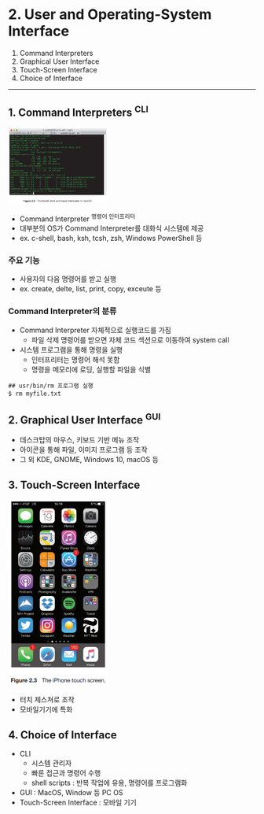 # 2. User and Operating-System Interface

1. Command Interpreters
2. Graphical User Interface
3. Touch-Screen Interface
4. Choice of Interface

--- 

## 1. Command Interpreters <sup>CLI</sup>

<img src="img.png"  width="40%"/>

- Command Interpreter <sup>명령어 인터프리터</sup>
- 대부분의 OS가 Command Interpreter를 대화식 시스템에 제공
- ex. c-shell, bash, ksh, tcsh, zsh, Windows PowerShell 등

### 주요 기능

- 사용자의 다음 명령어를 받고 실행
- ex. create, delte, list, print, copy, exceute 등

### Command Interpreter의 분류

- Command Interpreter 자체적으로 실행코드를 가짐
    - 파일 삭제 명령어를 받으면 자체 코드 섹션으로 이동하여 system call
- 시스템 프로그램을 통해 명령을 실행
    - 인터프리터는 명령어 해석 못함
    - 명령을 메모리에 로딩, 실행할 파일을 식별

```shell
## usr/bin/rm 프로그램 실행
$ rm myfile.txt
```

## 2. Graphical User Interface <sup>GUI</sup>

- 데스크탑의 마우스, 키보드 기반 메뉴 조작
- 아이콘을 통해 파일, 이미지 프로그램 등 조작
- 그 외 KDE, GNOME, Windows 10, macOS 등

## 3. Touch-Screen Interface

<img src="img_1.png"  width="40%"/>

- 터치 제스쳐로 조작
- 모바일기기에 특화

## 4. Choice of Interface

- CLI
    - 시스템 관리자
    - 빠른 접근과 명령어 수행
    - shell scripts : 반복 작업에 유용, 명령어를 프로그램화
- GUI : MacOS, Window 등 PC OS
- Touch-Screen Interface : 모바일 기기
